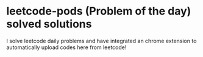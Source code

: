 # leetcode-pods (Problem of the day) solved solutions 
I solve leetcode daily problems and have integrated an chrome extension to automatically upload codes here from leetcode!
